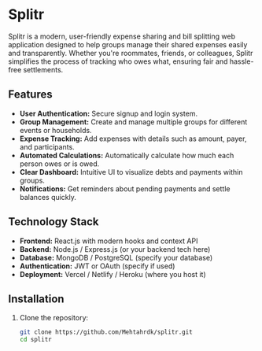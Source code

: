 # Splitr

Splitr is a modern, user-friendly expense sharing and bill splitting web application designed to help groups manage their shared expenses easily and transparently. Whether you're roommates, friends, or colleagues, Splitr simplifies the process of tracking who owes what, ensuring fair and hassle-free settlements.

## Features

- **User Authentication:** Secure signup and login system.
- **Group Management:** Create and manage multiple groups for different events or households.
- **Expense Tracking:** Add expenses with details such as amount, payer, and participants.
- **Automated Calculations:** Automatically calculate how much each person owes or is owed.
- **Clear Dashboard:** Intuitive UI to visualize debts and payments within groups.
- **Notifications:** Get reminders about pending payments and settle balances quickly.

## Technology Stack

- **Frontend:** React.js with modern hooks and context API
- **Backend:** Node.js / Express.js (or your backend tech here)
- **Database:** MongoDB / PostgreSQL (specify your database)
- **Authentication:** JWT or OAuth (specify if used)
- **Deployment:** Vercel / Netlify / Heroku (where you host it)

## Installation

1. Clone the repository:

   ```bash
   git clone https://github.com/Mehtahrdk/splitr.git
   cd splitr


